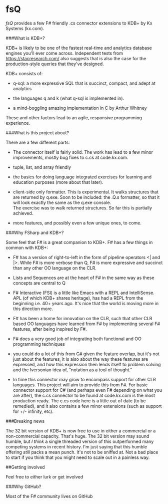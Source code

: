 fsQ
===

*fsQ* provides a few F# friendly .cs connector extensions to KDB+ by Kx Systems (kx.com).

###What is KDB+?

KDB+ is likely to be one of the fastest real-time and analytics database engines you'll ever come across.  Independent tests from https://stacresearch.com/ also suggests that is also the case for the production-style queries that they've designed.  

KDB+ consists of:

* q-sql: a more expressive SQL that is succinct, compact, and adept at analytics

* the languages q and k (what q-sql is implemented in).  

* a mind-boggling amazing implementation in C by Arthur Whitney

These and other factors lead to an agile, responsive programming experience.

###What is this project about?

There are a few different parts:

* The connector itself is fairly solid.  The work has lead to a few minor improvements, mostly bug fixes to c.cs at code.kx.com.

* tuple, list, and array friendly

* the basics for doing language integrated exercises for learning and education purposes (more about that later).  

* client-side only formatter.  This is experimental.  It walks structures that are returned by q.exe.  Soon to be included:
  the .Q.s formatter, so that it will look exactly the same as the q.exe console.  
  The exercise was to walk returned structures.  So far this is partially achieved.

* more features, and possibly even a few unique ones, to come. 

###Why FSharp and KDB+?

Some feel that F# is a great companion to KDB+.  F# has a few things in common with KDB+:

* F# has a version of right-to-left in the form of pipeline operators <| and |>.  While F# is more verbose than Q, F# is 
  more expressive and succinct than any other OO language on the CLR.  

* Lists and Sequences are at the heart of F# in the same way as these concepts are central to Q

* F# Interactive (FSI) is a little like Emacs with a REPL and IntelliSense.  APL (of which KDB+ shares heritage), has had 
  a REPL from the beginning i.e. 40+ years ago.  It's nice that the world is moving more in this direction more.
  
* F# has been a home for innovation on the CLR, such that other CLR based OO languages have 
  learned from F# by implementing several F# features, after being inspired by F#.
 
* F# does a very good job of integrating both functional and OO programming techniques

* you could do a lot of this from C# given the feature overlap, but it's not just about the features, 
  it is also about the way these features are expressed, and how this expression then 
  lends itself to problem solving and the Iversonian idea of, "notation as a tool of thought."

* In time this connector may grow to encompass support for other CLR languages.  This project
  will aim to provide this from F#.  For basic connector support for C# (and perhaps even F# depending on 
  what you are after), the c.cs connector to be found at code.kx.com is the most production ready.  The 
  c.cs code here is a little out of date (to be remedied), and it also contains a few minor extensions
  (such as support for +/- infinity, etc).

###Breaking news

The 32 bit version of KDB+ is now free to use in either a commercial or a non-commercial capacity.  That's huge.  The 32 bit version may sound humble, but *I think* a single threaded version of this outperformed many competing systems in recent history.  I'm just saying that this humble offering *still* packs a mean punch.  It's not to be sniffed at.  Not a bad place to start if you think that you might need to scale out in a painless way.


##Getting involved

Feel free to either lurk or get involved


###Why GitHub?

Most of the F# community lives on GitHub